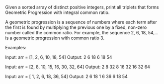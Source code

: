 Given a sorted array of distinct positive integers, print all triplets that forms Geometric Progression with integral common ratio.

A geometric progression is a sequence of numbers where each term after the first is found by multiplying the previous one by a fixed, non-zero number called the common ratio. For example, the sequence 2, 6, 18, 54,… is a geometric progression with common ratio 3.

Examples:

Input:
arr = [1, 2, 6, 10, 18, 54]
Output:
2 6 18
6 18 54

Input:
arr = [2, 8, 10, 15, 16, 30, 32, 64]
Output:
2 8 32
8 16 32
16 32 64

Input:
arr = [ 1, 2, 6, 18, 36, 54]
Output:
2 6 18
1 6 36
6 18 54
